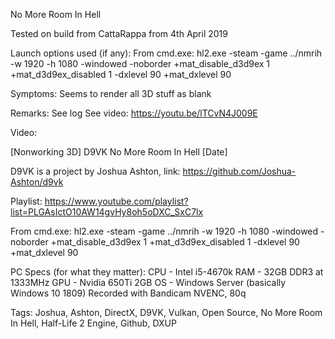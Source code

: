 No More Room In Hell

Tested on build from CattaRappa from 4th April 2019

Launch options used (if any):
From cmd.exe:
hl2.exe -steam -game ../nmrih -w 1920 -h 1080 -windowed -noborder +mat_disable_d3d9ex 1 +mat_d3d9ex_disabled 1 -dxlevel 90 +mat_dxlevel 90

Symptoms:
Seems to render all 3D stuff as blank

Remarks:
See log
See video:
https://youtu.be/lTCvN4J009E

Video:

[Nonworking 3D] D9VK No More Room In Hell [Date]

D9VK is a project by Joshua Ashton, link:
https://github.com/Joshua-Ashton/d9vk

Playlist:
https://www.youtube.com/playlist?list=PLGAsIctO10AW14gvHy8oh5oDXC_SxC7lx

From cmd.exe:
hl2.exe -steam -game ../nmrih -w 1920 -h 1080 -windowed -noborder +mat_disable_d3d9ex 1 +mat_d3d9ex_disabled 1 -dxlevel 90 +mat_dxlevel 90

PC Specs (for what they matter):
CPU - Intel i5-4670k
RAM - 32GB DDR3 at 1333MHz
GPU - Nvidia 650Ti 2GB
OS - Windows Server (basically Windows 10 1809)
Recorded with Bandicam NVENC, 80q


Tags:
Joshua, Ashton, DirectX, D9VK, Vulkan, Open Source, No More Room In Hell, Half-Life 2 Engine, Github, DXUP
